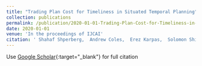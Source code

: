 ```yaml
---
title: "Trading Plan Cost for Timeliness in Situated Temporal Planning"
collection: publications
permalink: /publication/2020-01-01-Trading-Plan-Cost-for-Timeliness-in-Situated-Temporal-Planning
date: 2020-01-01
venue: 'In the proceedings of IJCAI'
citation: ' Shahaf Shperberg,  Andrew Coles,  Erez Karpas,  Solomon Shimony,  Wheeler Ruml, &quot;Trading Plan Cost for Timeliness in Situated Temporal Planning.&quot; In the proceedings of IJCAI, 2020.'
---
```

Use [Google Scholar](https://scholar.google.com/scholar?q=Trading+Plan+Cost+for+Timeliness+in+Situated+Temporal+Planning){:target="_blank"} for full citation